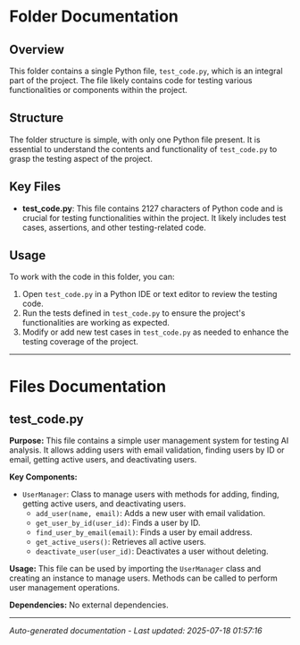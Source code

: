 # Folder Documentation

## Overview
This folder contains a single Python file, `test_code.py`, which is an integral part of the project. The file likely contains code for testing various functionalities or components within the project.

## Structure
The folder structure is simple, with only one Python file present. It is essential to understand the contents and functionality of `test_code.py` to grasp the testing aspect of the project.

## Key Files
- **test_code.py**: This file contains 2127 characters of Python code and is crucial for testing functionalities within the project. It likely includes test cases, assertions, and other testing-related code.

## Usage
To work with the code in this folder, you can:
1. Open `test_code.py` in a Python IDE or text editor to review the testing code.
2. Run the tests defined in `test_code.py` to ensure the project's functionalities are working as expected.
3. Modify or add new test cases in `test_code.py` as needed to enhance the testing coverage of the project.

---

# Files Documentation

## test_code.py

**Purpose:** This file contains a simple user management system for testing AI analysis. It allows adding users with email validation, finding users by ID or email, getting active users, and deactivating users.

**Key Components:**
- `UserManager`: Class to manage users with methods for adding, finding, getting active users, and deactivating users.
  - `add_user(name, email)`: Adds a new user with email validation.
  - `get_user_by_id(user_id)`: Finds a user by ID.
  - `find_user_by_email(email)`: Finds a user by email address.
  - `get_active_users()`: Retrieves all active users.
  - `deactivate_user(user_id)`: Deactivates a user without deleting.
  
**Usage:** This file can be used by importing the `UserManager` class and creating an instance to manage users. Methods can be called to perform user management operations.

**Dependencies:** No external dependencies.

---
*Auto-generated documentation - Last updated: 2025-07-18 01:57:16*
